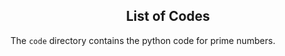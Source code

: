 <h2 align="center">
	List of Codes 
</h2>

The `code` directory contains the python code for prime numbers.
